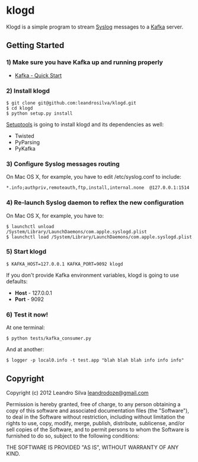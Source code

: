 # klogd

Klogd is a simple program to stream [Syslog](http://www.syslog.org) messages to a [Kafka](http://incubator.apache.org/kafka) server.

## Getting Started

### 1) Make sure you have Kafka up and running properly

* [Kafka - Quick Start](http://incubator.apache.org/kafka/quickstart.html)

### 2) Install klogd

    $ git clone git@github.com:leandrosilva/klogd.git
    $ cd klogd
    $ python setup.py install

[Setuptools](http://pypi.python.org/pypi/setuptools) is going to install klogd and its dependencies as well:

* Twisted
* PyParsing
* PyKafka

### 3) Configure Syslog messages routing

On Mac OS X, for example, you have to edit /etc/syslog.conf to include:

    *.info;authpriv,remoteauth,ftp,install,internal.none  @127.0.0.1:1514

### 4) Re-launch Syslog daemon to reflex the new configuration

On Mac OS X, for example, you have to:

    $ launchctl unload /System/Library/LaunchDaemons/com.apple.syslogd.plist
    $ launchctl load /System/Library/LaunchDaemons/com.apple.syslogd.plist

### 5) Start klogd

    $ KAFKA_HOST=127.0.0.1 KAFKA_PORT=9092 klogd 

If you don't provide Kafka environment variables, klogd is going to use defaults:

* **Host** - 127.0.0.1
* **Port** - 9092

### 6) Test it now!

At one terminal:

    $ python tests/kafka_consumer.py

And at another:
    
    $ logger -p local0.info -t test.app "blah blah blah info info info"
    
## Copyright

Copyright (c) 2012 Leandro Silva <leandrodoze@gmail.com>

Permission is hereby granted, free of charge, to any person obtaining a copy of this software
and associated documentation files (the "Software"), to deal in the Software without restriction,
including without limitation the rights to use, copy, modify, merge, publish, distribute,
sublicense, and/or sell copies of the Software, and to permit persons to whom the Software is
furnished to do so, subject to the following conditions:

THE SOFTWARE IS PROVIDED "AS IS", WITHOUT WARRANTY OF ANY KIND.
